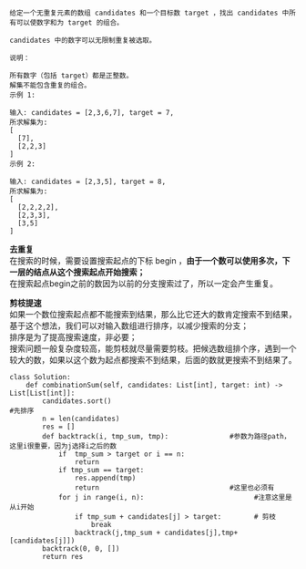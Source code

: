 ```
给定一个无重复元素的数组 candidates 和一个目标数 target ，找出 candidates 中所有可以使数字和为 target 的组合。

candidates 中的数字可以无限制重复被选取。

说明：

所有数字（包括 target）都是正整数。
解集不能包含重复的组合。 
示例 1:

输入: candidates = [2,3,6,7], target = 7,
所求解集为:
[
  [7],
  [2,2,3]
]
示例 2:

输入: candidates = [2,3,5], target = 8,
所求解集为:
[
  [2,2,2,2],
  [2,3,3],
  [3,5]
]

```
**去重复**  
在搜索的时候，需要设置搜索起点的下标 begin ，**由于一个数可以使用多次，下一层的结点从这个搜索起点开始搜索；**  
在搜索起点begin之前的数因为以前的分支搜索过了，所以一定会产生重复。

**剪枝提速**  
如果一个数位搜索起点都不能搜索到结果，那么比它还大的数肯定搜索不到结果，基于这个想法，我们可以对输入数组进行排序，以减少搜索的分支；  
排序是为了提高搜索速度，非必要；  
搜索问题一般复杂度较高，能剪枝就尽量需要剪枝。把候选数组排个序，遇到一个较大的数，如果以这个数为起点都搜索不到结果，后面的数就更搜索不到结果了。


```
class Solution:
    def combinationSum(self, candidates: List[int], target: int) -> List[List[int]]:
        candidates.sort()                                               #先排序
        n = len(candidates)
        res = []
        def backtrack(i, tmp_sum, tmp):               #参数为路径path，这里i很重要，因为j选择i之后的数
            if  tmp_sum > target or i == n:                          
                return 
            if tmp_sum == target:
                res.append(tmp)
                return                                #这里也必须有
            for j in range(i, n):                           #注意这里是从i开始
                if tmp_sum + candidates[j] > target:        # 剪枝
                    break
                backtrack(j,tmp_sum + candidates[j],tmp+[candidates[j]])
        backtrack(0, 0, [])
        return res
```
